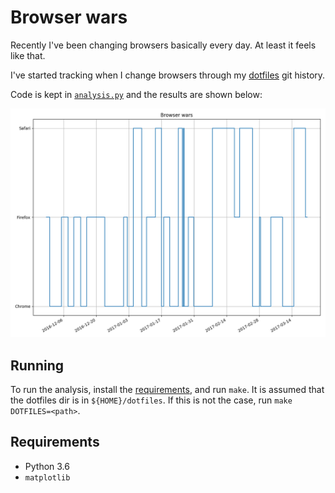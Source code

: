 # Browser wars

Recently I've been changing browsers basically every day. At least it feels like that.

I've started tracking when I change browsers through my [dotfiles][1] git history.

Code is kept in [`analysis.py`][2] and the results are shown below:

![Results](browser-wars.png)


## Running

To run the analysis, install the [requirements](#Requirements), and run `make`.
It is assumed that the dotfiles dir is in `${HOME}/dotfiles`. If this is not
the case, run `make DOTFILES=<path>`.

## Requirements

* Python 3.6
* `matplotlib`


[1]: https://github.com/mindriot101/dotfiles
[2]: https://github.com/mindriot101/browser-wars/blob/master/analysis.py
